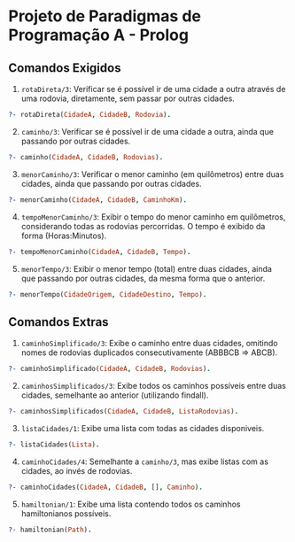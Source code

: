 # Projeto de Paradigmas de Programação A - Prolog
## Comandos Exigidos
1. `rotaDireta/3`: Verificar se é possível ir de uma cidade a outra através de uma rodovia, diretamente, sem passar por outras cidades.
```prolog
?- rotaDireta(CidadeA, CidadeB, Rodovia). 
```
2. `caminho/3`: Verificar se é possível ir de uma cidade a outra, ainda que passando por outras cidades.
```prolog
?- caminho(CidadeA, CidadeB, Rodovias). 
```
3. `menorCaminho/3`: Verificar o menor caminho (em quilômetros) entre duas cidades, ainda que passando por outras cidades.
```prolog
?- menorCaminho(CidadeA, CidadeB, CaminhoKm). 
```
4. `tempoMenorCaminho/3`:  Exibir o tempo do menor caminho em quilômetros, considerando todas as rodovias percorridas. O tempo é exibido da forma (Horas:Minutos).
```prolog
?- tempoMenorCaminho(CidadeA, CidadeB, Tempo).
```
5. `menorTempo/3`: Exibir o menor tempo (total) entre duas cidades, ainda que passando por outras cidades, da mesma forma que o anterior.
```prolog
?- menorTempo(CidadeOrigem, CidadeDestino, Tempo). 
```
## Comandos Extras
1. `caminhoSimplificado/3`: Exibe o caminho entre duas cidades, omitindo nomes de rodovias duplicados consecutivamente (ABBBCB => ABCB).
```prolog
?- caminhoSimplificado(CidadeA, CidadeB, Rodovias).
```
2. `caminhosSimplificados/3`: Exibe todos os caminhos possíveis entre duas cidades, semelhante ao anterior (utilizando findall).
```prolog
?- caminhosSimplificados(CidadeA, CidadeB, ListaRodovias).
```
3. `listaCidades/1`: Exibe uma lista com todas as cidades disponiveis.
```prolog
?- listaCidades(Lista).
```
4. `caminhoCidades/4`: Semelhante a `caminho/3`, mas exibe listas com as cidades, ao invés de rodovias.
```prolog
?- caminhoCidades(CidadeA, CidadeB, [], Caminho).
```
5. `hamiltonian/1`: Exibe uma lista contendo todos os caminhos hamiltonianos possíveis.
```prolog
?- hamiltonian(Path).
```
